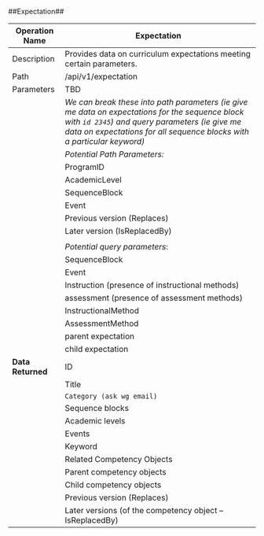 ##Expectation##

|Operation Name |Expectation |
|-------------- |----------- |
|Description |Provides data on curriculum expectations meeting certain parameters. |
|Path       | /api/v1/expectation |
| Parameters | TBD |
|| *We can break these into path parameters (ie give me data on expectations for the sequence block with `id 2345`) and query parameters (ie give me data on expectations for all sequence blocks with a particular keyword)*
||_Potential Path Parameters:_
|| ProgramID
|| AcademicLevel
|| SequenceBlock
|| Event
|| Previous version (Replaces)
|| Later version (IsReplacedBy)
||
|| _Potential&nbsp;query&nbsp;parameters_:
|| SequenceBlock
|| Event
|| Instruction (presence of instructional methods)
|| assessment (presence of assessment methods)
|| InstructionalMethod
|| AssessmentMethod
|| parent expectation
|| child expectation
| **Data Returned** | ID
|| Title
|| `Category (ask wg email)`
|| Sequence blocks
|| Academic levels
|| Events
|| Keyword
|| Related Competency Objects
|| Parent competency objects
|| Child competency objects
|| Previous version (Replaces)
|| Later versions (of the competency object – IsReplacedBy)

